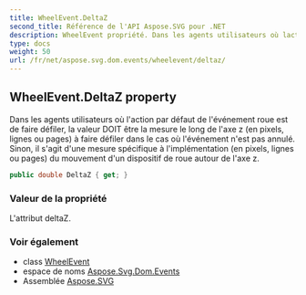 ```yaml
---
title: WheelEvent.DeltaZ
second_title: Référence de l'API Aspose.SVG pour .NET
description: WheelEvent propriété. Dans les agents utilisateurs où laction par défaut de lévénement roue est de faire défiler la valeur DOIT être la mesure le long de laxe z en pixels lignes ou pages à faire défiler dans le cas où lévénement nest pas annulé. Sinon il sagit dune mesure spécifique à limplémentation en pixels lignes ou pages du mouvement dun dispositif de roue autour de laxe z.
type: docs
weight: 50
url: /fr/net/aspose.svg.dom.events/wheelevent/deltaz/
---
```

## WheelEvent.DeltaZ property

Dans les agents utilisateurs où l'action par défaut de l'événement roue est de faire défiler, la valeur DOIT être la mesure le long de l'axe z (en pixels, lignes ou pages) à faire défiler dans le cas où l'événement n'est pas annulé. Sinon, il s'agit d'une mesure spécifique à l'implémentation (en pixels, lignes ou pages) du mouvement d'un dispositif de roue autour de l'axe z.

```csharp
public double DeltaZ { get; }
```

### Valeur de la propriété

L'attribut deltaZ.

### Voir également

* class [WheelEvent](../)
* espace de noms [Aspose.Svg.Dom.Events](../../wheelevent/)
* Assemblée [Aspose.SVG](../../../)


